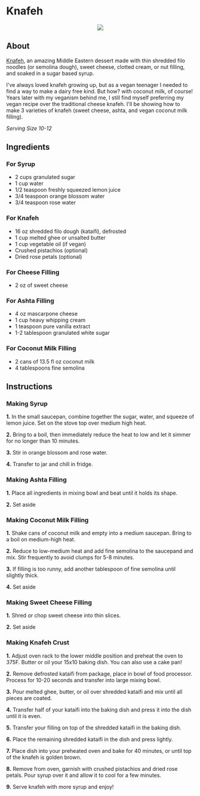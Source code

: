# Knafeh
<center><a href="https://i.imgur.com/g6wdIiq.jpg"><img src="https://i.imgur.com/g6wdIiq.jpg" border="0"></a></center>

## About
[Knafeh](https://en.wikipedia.org/wiki/Kanafeh), an amazing Middle Eastern dessert made with thin shredded filo noodles (or semolina dough), sweet cheese, clotted cream, or nut filling, and soaked in a sugar based syrup.

I've always loved knafeh growing up, but as a vegan teenager I needed to find a way to make a dairy free kind. But how? with coconut milk, of course! Years later with my veganism behind me, I still find myself preferring my vegan recipe over the traditional cheese knafeh. I'll be showing how to make 3 varieties of knafeh (sweet cheese, ashta, and vegan coconut milk filling). 

*Serving Size 10-12* 

## Ingredients

### For Syrup
- 2 cups granulated sugar
- 1 cup water
- 1/2 teaspoon freshly squeezed lemon juice
- 3/4 teaspoon orange blossom water
- 3/4 teaspoon rose water

### For Knafeh
- 16 oz shredded filo dough (kataifi), defrosted
- 1 cup melted ghee or unsalted butter
- 1 cup vegetable oil (if vegan)
- Crushed pistachios (optional)
- Dried rose petals (optional)

### For Cheese Filling
- 2 oz of sweet cheese

### For Ashta Filling
- 4 oz mascarpone cheese
- 1 cup heavy whipping cream
- 1 teaspoon pure vanilla extract
- 1-2 tablespoon granulated white sugar

### For Coconut Milk Filling
- 2 cans of 13.5 fl oz coconut milk
- 4 tablespoons fine semolina

## Instructions
### Making Syrup
**1.** In the small saucepan, combine together the sugar, water, and squeeze of lemon juice. Set on the stove top over medium high heat.
        
**2.** Bring to a boil, then immediately reduce the heat to low and let it simmer for no longer than 10 minutes.
        
**3.** Stir in orange blossom and rose water.
        
**4.** Transfer to jar and chill in fridge.

### Making Ashta Filling
**1.** Place all ingredients in mixing bowl and beat until it holds its shape.

**2.** Set aside

### Making Coconut Milk Filling
**1.** Shake cans of coconut milk and empty into a medium saucepan. Bring to a boil on medium-high heat.

**2.** Reduce to low-medium heat and add fine semolina to the saucepand and mix. Stir frequently to avoid clumps for 5-8 minutes.

**3.** If filling is too runny, add another tablespoon of fine semolina until slightly thick.

**4.** Set aside

### Making Sweet Cheese Filling
**1.** Shred or chop sweet cheese into thin slices.

**2.** Set aside

### Making Knafeh Crust
**1.** Adjust oven rack to the lower middle position and preheat the oven to 375F. Butter or oil your 15x10 baking dish. You can also use a cake pan!

**2.** Remove defrosted kataifi from package, place in bowl of food processor. Process for 10-20 seconds and transfer into large mixing bowl.

**3.** Pour melted ghee, butter, or oil over shredded kataifi and mix until all pieces are coated.

**4.** Transfer half of your kataifi into the baking dish and press it into the dish until it is even.

**5.** Transfer your filling on top of the shredded kataifi in the baking dish.

**6.** Place the remaining shredded kataifi in the dish and press lightly.

**7.** Place dish into your preheated oven and bake for 40 minutes, or until top of the knafeh is golden brown.

**8.** Remove from oven, garnish with crushed pistachios and dried rose petals. Pour syrup over it and allow it to cool for a few minutes.

**9.** Serve knafeh with more syrup and enjoy!
